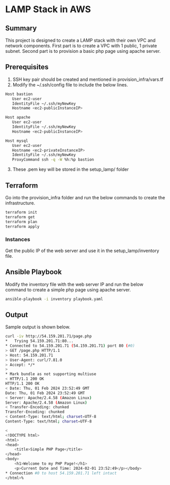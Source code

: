 # LAMP Stack in AWS

## Summary

This project is designed to create a LAMP stack with their own VPC and network components.
First part is to create a VPC with 1 public, 1 private subnet.
Second part is to provision a basic php page using apache server.

## Prerequisites

1. SSH key pair should be created and mentioned in provision_infra/vars.tf
2. Modify the ~/.ssh/config file to include the below lines.

```bash
Host bastion
   User ec2-user
   IdentityFile ~/.ssh/myNewKey
   Hostname <ec2-publicInstanceIP>

Host apache
   User ec2-user
   IdentityFile ~/.ssh/myNewKey
   Hostname <ec2-publicInstanceIP>

Host mysql
   User ec2-user
   Hostname <ec2-privateInstanceIP>
   IdentityFile ~/.ssh/myNewKey
   ProxyCommand ssh -q -W %h:%p bastion
```

3. These .pem key will be stored in the setup_lamp/ folder

## Terraform

Go into the provision_infra folder and run the below commands to create the infrastructure.

```bash
terraform init
terraform get
terraform plan
terraform apply
```

### Instances

Get the public IP of the web server and use it in the setup_lamp/inventory file.

## Ansible Playbook

Modify the inventory file with the web server IP and run the below command to create a simple php page using apache server.

```bash
ansible-playbook -i inventory playbook.yaml
```

## Output

Sample output is shown below.

```bash
curl -iv http://54.159.201.71/page.php
*   Trying 54.159.201.71:80...
* Connected to 54.159.201.71 (54.159.201.71) port 80 (#0)
> GET /page.php HTTP/1.1
> Host: 54.159.201.71
> User-Agent: curl/7.81.0
> Accept: */*
>
* Mark bundle as not supporting multiuse
< HTTP/1.1 200 OK
HTTP/1.1 200 OK
< Date: Thu, 01 Feb 2024 23:52:49 GMT
Date: Thu, 01 Feb 2024 23:52:49 GMT
< Server: Apache/2.4.58 (Amazon Linux)
Server: Apache/2.4.58 (Amazon Linux)
< Transfer-Encoding: chunked
Transfer-Encoding: chunked
< Content-Type: text/html; charset=UTF-8
Content-Type: text/html; charset=UTF-8

<
<!DOCTYPE html>
<html>
<head>
    <title>Simple PHP Page</title>
</head>
<body>
    <h1>Welcome to my PHP Page!</h1>
    <p>Current Date and Time: 2024-02-01 23:52:49</p></body>
* Connection #0 to host 54.159.201.71 left intact
</html>%
```
